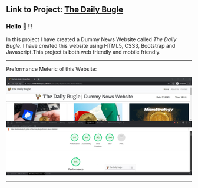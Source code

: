 ## Link to Project: [The Daily Bugle](https://karthikshetty27.github.io/The-Daily-Bugle-Dummy-News-Website/)


<h3> Hello 👋  !! </h3>

In this project I have created a Dummy News Website called *The Daily Bugle*. I have created this website using HTML5, CSS3, Bootstrap and Javascript.This project is both web friendly and mobile friendly.
<hr>

Preformance Meteric of this Website: <br>
<p align="center"> 
  <img src="Readme-Images/performance.jpg" />
</p>
<hr>
